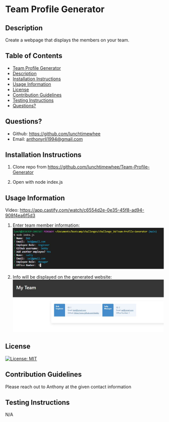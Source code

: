 # Team Profile Generator

## Description
Create a webpage that displays the members on your team.

## Table of Contents
 - [Team Profile Generator](#team-profile-generator)
 - [Description](#description)
 - [Installation Instructions](#installation-instructions)
 - [Usage Information](#usage-information)
 - [License](#license)
 - [Contribution Guidelines](#contribution-guidelines)
 - [Testing Instructions](#testing-instructions)
 - [Questions?](#questions)


## Questions?
- Github: https://github.com/lunchtimewhee 
- Email: anthonyrli1994@gmail.com

## Installation Instructions
1. Clone repo from https://github.com/lunchtimewhee/Team-Profile-Generator

2. Open with node index.js

## Usage Information
Video: https://app.castify.com/watch/c6554d2e-0e35-45f8-ad94-908f4ea6f5d3

1. Enter team member information:
![step1](./images/step1.JPG)

2. Info will be displayed on the generated website:
![step2](./images/step2.JPG)

## License
[![License: MIT](https://img.shields.io/badge/License-MIT-yellow.svg)](https://opensource.org/licenses/MIT)

## Contribution Guidelines
Please reach out to Anthony at the given contact information

## Testing Instructions
N/A

